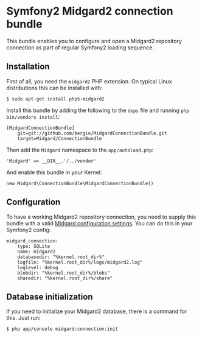 # Symfony2 Midgard2 connection bundle

This bundle enables you to configure and open a Midgard2 repository connection as part of regular Symfony2 loading sequence.

## Installation

First of all, you need the `midgard2` PHP extension. On typical Linux distributions this can be installed with:

    $ sudo apt-get install php5-midgard2

Install this bundle by adding the following to the `deps` file and running `php bin/vendors install`:

    [MidgardConnectionBundle]
        git=git://github.com/bergie/MidgardConnectionBundle.git
        target=Midgard/ConnectionBundle

Then add the `Midgard` namespace to the `app/autoload.php`:

    'Midgard' => __DIR__.'/../vendor'

And enable this bundle in your Kernel:

    new Midgard\ConnectionBundle\MidgardConnectionBundle()

## Configuration

To have a working Midgard2 repository connection, you need to supply this bundle with a valid [Midgard configuration settings](http://www.midgard-project.org/documentation/unified-configuration/). You can do this in your Symfony2 config:

    midgard_connection:
        type: SQLite
        name: midgard2
        databasedir: "%kernel.root_dir%"
        logfile: "%kernel.root_dir%/logs/midgard2.log"
        loglevel: debug
        blobdir: "%kernel.root_dir%/blobs"
        sharedir: "%kernel.root_dir%/share"

## Database initialization

If you need to initialize your Midgard2 database, there is a command for this. Just run:

    $ php app/console midgard:connection:init 

